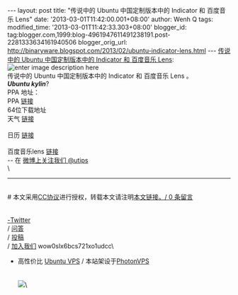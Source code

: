 --- layout: post title: "传说中的 Ubuntu 中国定制版本中的 Indicator 和
百度音乐 Lens" date: '2013-03-01T11:42:00.001+08:00' author: Wenh Q
tags: modified\_time: '2013-03-01T11:42:33.303+08:00' blogger\_id:
tag:blogger.com,1999:blog-4961947611491238191.post-2281333634161940506
blogger\_orig\_url:
http://binaryware.blogspot.com/2013/02/ubuntu-indicator-lens.html ---
[传说中的 Ubuntu 中国定制版本中的 Indicator 和 百度音乐
Lens](http://wowubuntu.com/cn-indicator.html): \
![enter image description
here](http://screencloud.net/img/screenshots/7cf68510e3b2e3b3d7574fb7b6e46829.png)\
传说中的 Ubuntu 中国定制版本中的 Indicator 和 百度音乐 Lens 。\
***Ubuntu kylin***?\
PPA 地址：\
PPA [链接](https://launchpad.net/ubuntukylin)\
64位下载地址\
天气
[链接](https://launchpad.net/~ubuntukylin-members/+archive/ubuntukylin/+build/4333548/+files/indicator-china-weather_1.0.2-0~32~raring1_amd64.deb)\
\
日历
[链接](http://launchpadlibrarian.net/130234966/chinese-calendar_0.7.4-0ubuntu1_amd64.deb)\
\
百度音乐lens
[链接](http://launchpadlibrarian.net/129299830/unity-china-music-scope_1.0.1-0ubuntu2_amd64.deb)\
-- 在 [微博上关注我们 @utips](http://t.sina.com.cn/utips) \
\

* * * * *

\
\#
本文采用[CC协议](http://creativecommons.org/licenses/by/2.5/cn/)进行授权，转载本文请注明[本文链接](http://wowubuntu.com/cn-indicator.html "Permalink")[。/
0 条留言 \
\
\
-](http://www.blogger.com/blog-this.g)[Twitter](http://twitter.com/ubuntu_tips)
\
/ [问答](http://wowubuntu.com/ask) \
/ [投稿](http://wowubuntu.com/submit)\
/ [加入我们](http://wowubuntu.com/join) wow0slx6bcs721xo1udcc\
- 高性价比 [Ubuntu VPS](http://wowubuntu.com/vps.html) /
本站架设于[PhotonVPS](http://www.photonvps.com/billing/aff.php?aff=129)\
\
\
[![](http://wowubuntu.com/wp-content/uploads/2012/12/Linode_AD.png)](http://www.linode.com/?r=8f172925d426d78cd6f6119de00b34f209a66abd)\

